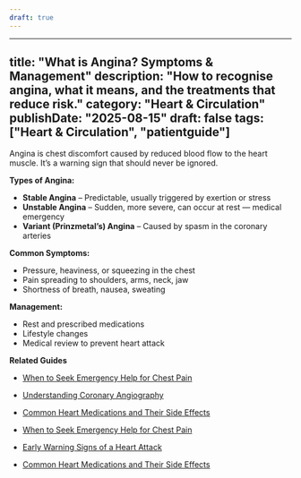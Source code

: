 ```yaml
---
draft: true
---
```


---
title: "What is Angina? Symptoms & Management"
description: "How to recognise angina, what it means, and the treatments that reduce risk."
category: "Heart & Circulation"
publishDate: "2025-08-15"
draft: false
tags: ["Heart & Circulation", "patientguide"]
---

Angina is chest discomfort caused by reduced blood flow to the heart muscle. It’s a warning sign that should never be ignored.

**Types of Angina:**
- **Stable Angina** – Predictable, usually triggered by exertion or stress
- **Unstable Angina** – Sudden, more severe, can occur at rest — medical emergency
- **Variant (Prinzmetal’s) Angina** – Caused by spasm in the coronary arteries

**Common Symptoms:**
- Pressure, heaviness, or squeezing in the chest
- Pain spreading to shoulders, arms, neck, jaw
- Shortness of breath, nausea, sweating

**Management:**
- Rest and prescribed medications
- Lifestyle changes
- Medical review to prevent heart attack

**Related Guides**
- [When to Seek Emergency Help for Chest Pain](/guides/when-to-seek-emergency-help-for-chest-pain/)
- [Understanding Coronary Angiography](/guides/understanding-coronary-angiography/)
- [Common Heart Medications and Their Side Effects](/guides/common-heart-medications-and-their-side-effects/)

- [When to Seek Emergency Help for Chest Pain](#)
- [Early Warning Signs of a Heart Attack](#)
- [Common Heart Medications and Their Side Effects](#)

